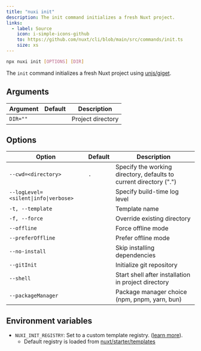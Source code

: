 ```yaml
---
title: "nuxi init"
description: The init command initializes a fresh Nuxt project.
links:
  - label: Source
    icon: i-simple-icons-github
    to: https://github.com/nuxt/cli/blob/main/src/commands/init.ts
    size: xs
---
```


```bash [Terminal]
npx nuxi init [OPTIONS] [DIR]
```

The `init` command initializes a fresh Nuxt project using [unjs/giget](https://github.com/unjs/giget).

## Arguments

Argument | Default | Description
--- | --- | ---
`DIR=""` |  | Project directory

## Options

Option | Default | Description
--- | --- | ---
`--cwd=<directory>` | `.` | Specify the working directory, defaults to current directory (".")
`--logLevel=<silent\|info\|verbose>` |  | Specify build-time log level
`-t, --template` |  | Template name
`-f, --force` |  | Override existing directory
`--offline` |  | Force offline mode
`--preferOffline` |  | Prefer offline mode
`--no-install` |  | Skip installing dependencies
`--gitInit` |  | Initialize git repository
`--shell` |  | Start shell after installation in project directory
`--packageManager` |  | Package manager choice (npm, pnpm, yarn, bun)

## Environment variables

- `NUXI_INIT_REGISTRY`: Set to a custom template registry. ([learn more](https://github.com/unjs/giget#custom-registry)).
  - Default registry is loaded from [nuxt/starter/templates](https://github.com/nuxt/starter/tree/templates/templates)
